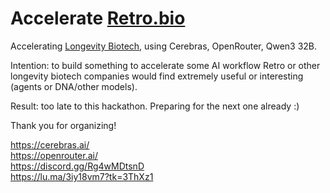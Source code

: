 # Accelerate [Retro.bio](https://retro.bio/)

Accelerating [Longevity Biotech](https://www.longbiofellowship.org/), using Cerebras, OpenRouter, Qwen3 32B.

Intention: to build something to accelerate some AI workflow Retro or other longevity biotech companies would find extremely useful or interesting (agents or DNA/other models).

Result: too late to this hackathon. Preparing for the next one already :)

Thank you for organizing!

https://cerebras.ai/  
https://openrouter.ai/  
https://discord.gg/Rg4wMDtsnD  
https://lu.ma/3iy18vm7?tk=3ThXz1  
